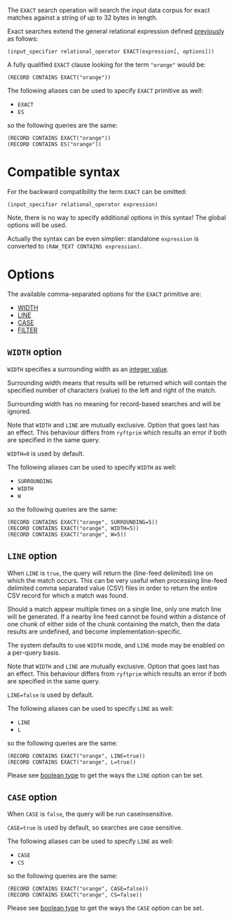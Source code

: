The `EXACT` search operation will search the input data corpus
for exact matches against a string of up to 32 bytes in length.

Exact searches extend the general relational expression defined
[previously](./README.md#general-search-syntax) as follows:

```
(input_specifier relational_operator EXACT(expression[, options]))
```

A fully qualified `EXACT` clause looking for the term `"orange"` would be:

```
(RECORD CONTAINS EXACT("orange"))
```

The following aliases can be used to specify `EXACT` primitive as well:
- `EXACT`
- `ES`

so the following queries are the same:

```
(RECORD CONTAINS EXACT("orange"))
(RECORD CONTAINS ES("orange"))
```

# Compatible syntax

For the backward compatibility the term `EXACT` can be omitted:

```
(input_specifier relational_operator expression)
```

Note, there is no way to specify additional options in this syntax!
The global options will be used.

Actually the syntax can be even simplier: standalone `expression` is
converted to `(RAW_TEXT CONTAINS expression)`.


# Options

The available comma-separated options for the `EXACT` primitive are:

- [WIDTH](#width-option)
- [LINE](#line-option)
- [CASE](#case-option)
- [FILTER](./README.md#filter-option)


## `WIDTH` option

`WIDTH` specifies a surrounding width as an [integer value](./README.md#integers).

Surrounding width means that results will be returned which will contain
the specified number of characters (value) to the left and right of the match.

Surrounding width has no meaning for record-based searches and will be ignored.

Note that `WIDTH` and `LINE` are mutually exclusive. Option that goes last
has an effect. This behaviour differs from `ryftprim` which results an error
if both are specified in the same query.

`WIDTH=0` is used by default.

The following aliases can be used to specify `WIDTH` as well:
- `SURROUNDING`
- `WIDTH`
- `W`

so the following queries are the same:

```
(RECORD CONTAINS EXACT("orange", SURROUNDING=5))
(RECORD CONTAINS EXACT("orange", WIDTH=5))
(RECORD CONTAINS EXACT("orange", W=5))
```


## `LINE` option

When `LINE` is `true`, the query will return the (line-feed delimited) line
on which the match occurs. This can be very useful when processing line-feed
delimited comma separated value (CSV) files in order to return the entire
CSV record for which a match was found.

Should a match appear multiple times on a single line, only one match line
will be generated. If a nearby line feed cannot be found within a distance
of one chunk of either side of the chunk containing the match, then the data
results are undefined, and become implementation-specific.

The system defaults to use `WIDTH` mode, and `LINE` mode may be enabled
on a per-query basis.

Note that `WIDTH` and `LINE` are mutually exclusive. Option that goes last
has an effect. This behaviour differs from `ryftprim` which results an error
if both are specified in the same query.

`LINE=false` is used by default.

The following aliases can be used to specify `LINE` as well:
- `LINE`
- `L`

so the following queries are the same:

```
(RECORD CONTAINS EXACT("orange", LINE=true))
(RECORD CONTAINS EXACT("orange", L=true))
```

Please see [boolean type](./README.md#booleans) to get the ways
the `LINE` option can be set.


## `CASE` option

When `CASE` is `false`, the query will be run caseinsensitive.

`CASE=true` is used by default, so searches are case sensitive.

The following aliases can be used to specify `LINE` as well:
- `CASE`
- `CS`

so the following queries are the same:

```
(RECORD CONTAINS EXACT("orange", CASE=false))
(RECORD CONTAINS EXACT("orange", CS=false))
```

Please see [boolean type](./README.md#booleans) to get the ways
the `CASE` option can be set.
